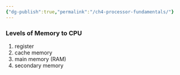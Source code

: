```yaml
---
{"dg-publish":true,"permalink":"/ch4-processor-fundamentals/"}
---
```


### Levels of Memory to CPU
1. register
2. cache memory
3. main memory (RAM)
4. secondary memory